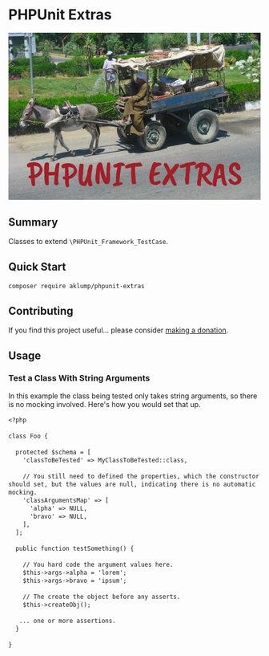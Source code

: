 # PHPUnit Extras

![phpunit_extras](images/screenshot.jpg)

## Summary

Classes to extend `\PHPUnit_Framework_TestCase`.

## Quick Start

    composer require aklump/phpunit-extras

## Contributing

If you find this project useful... please consider [making a donation](https://www.paypal.com/cgi-bin/webscr?cmd=_s-xclick&hosted_button_id=4E5KZHDQCEUV8&item_name=Gratitude%20for%20aklump%2Fphpunit_extras).

## Usage

### Test a Class With String Arguments

In this example the class being tested only takes string arguments, so there is no mocking involved.  Here's how you would set that up.

    <?php
    
    class Foo {
    
      protected $schema = [
        'classToBeTested' => MyClassToBeTested::class,
        
        // You still need to defined the properties, which the constructor should set, but the values are null, indicating there is no automatic mocking.
        'classArgumentsMap' => [
          'alpha' => NULL,
          'bravo' => NULL,
        ],
      ];
    
      public function testSomething() {
      
        // You hard code the argument values here.
        $this->args->alpha = 'lorem';
        $this->args->bravo = 'ipsum';
        
        // The create the object before any asserts.
        $this->createObj();
       
       ... one or more assertions.
      }
      
    }
